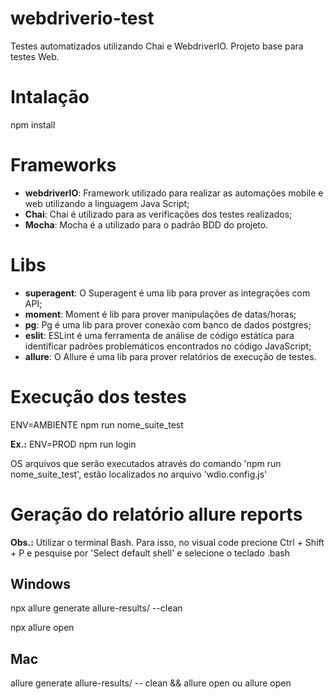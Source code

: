 # webdriverio-test

Testes automatizados utilizando Chai e WebdriverIO. 
Projeto base para testes Web.

# Intalação

npm install

# Frameworks

- **webdriverIO**: Framework utilizado para realizar as automações mobile e web utilizando a linguagem Java Script;
- **Chai**: Chai é utilizado para as verificações dos testes realizados;
- **Mocha**: Mocha é a utilizado para o padrão BDD do projeto.

# Libs

- **superagent**: O Superagent é uma lib para prover as integrações com API;
- **moment**: Moment é lib para prover manipulações de datas/horas;
- **pg**: Pg é uma lib para prover conexão com banco de dados postgres;
- **eslit**: ESLint é uma ferramenta de análise de código estática para identificar padrões problemáticos encontrados no código JavaScript;
- **allure**: O Allure é uma lib para prover relatórios de execução de testes.

# Execução dos testes

ENV=AMBIENTE npm run nome_suite_test

**Ex.:** ENV=PROD npm run login

OS arquivos que serão executados através do comando 'npm run nome_suite_test', estão localizados no arquivo 'wdio.config.js'

# Geração do relatório allure reports

**Obs.:** Utilizar o terminal Bash. Para isso, no visual code precione Ctrl + Shift + P e pesquise
por 'Select default shell' e selecione o teclado .bash 

## Windows

npx allure generate allure-results/ --clean

npx allure open

## Mac

allure generate allure-results/ -- clean && allure open
ou
allure open

